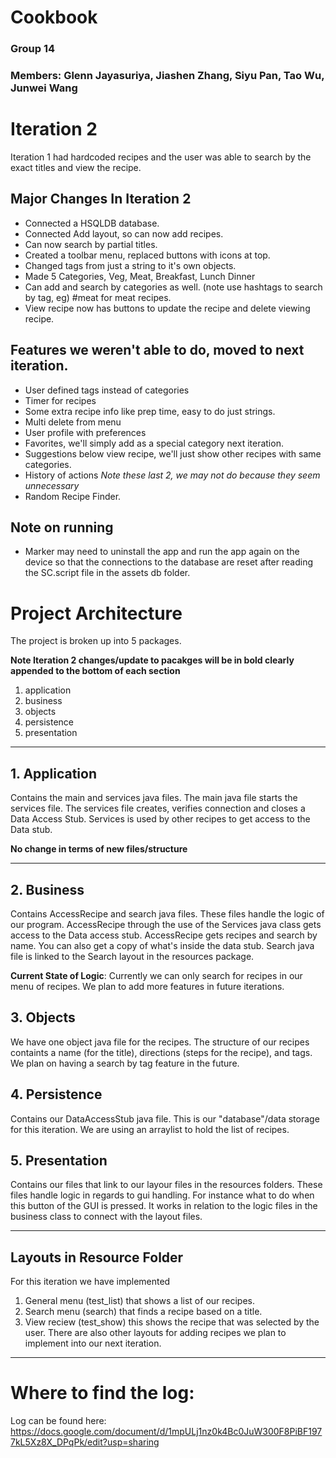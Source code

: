 # Cookbook
### Group 14
### Members: Glenn Jayasuriya, Jiashen Zhang, Siyu Pan, Tao Wu, Junwei Wang

# Iteration 2
Iteration 1 had hardcoded recipes and the user was able to search by the exact titles and view the recipe.
## Major Changes In Iteration 2
* Connected a HSQLDB database.
* Connected Add layout, so can now add recipes.
* Can now search by partial titles.
* Created a toolbar menu, replaced buttons with icons at top.
* Changed tags from just a string to it's own objects.
* Made 5 Categories, Veg, Meat, Breakfast, Lunch Dinner
* Can add and search by categories as well. (note use hashtags to search by tag, eg) #meat for meat recipes.
* View recipe now has buttons to update the recipe and delete viewing recipe. 

## Features we weren't able to do, moved to next iteration.
* User defined tags instead of categories
* Timer for recipes
* Some extra recipe info like prep time, easy to do just strings.
* Multi delete from menu
* User profile with preferences
* Favorites, we'll simply add as a special category next iteration.
* Suggestions below view recipe, we'll just show other recipes with same categories.
* History of actions *Note these last 2, we may not do because they seem unnecessary*
* Random Recipe Finder.

## Note on running
* Marker may need to uninstall the app and run the app again on the device so that the connections to the database are reset after reading the SC.script file in the assets db folder.

# Project Architecture

The project is broken up into 5 packages.

**Note Iteration 2 changes/update to pacakges will be in bold clearly appended to the bottom of each section** 
1. application
2. business
3. objects
4. persistence
5. presentation
----

## 1. Application
Contains the main and services java files.
The main java file starts the services file.
The services file creates, verifies connection and closes a Data Access Stub.
Services is used by other recipes to get access to the Data stub.

**No change in terms of new files/structure**

---

## 2. Business
Contains AccessRecipe and search java files.
These files handle the logic of our program.
AccessRecipe through the use of the Services java class gets access to the Data access stub.
AccessRecipe gets recipes and search by name. You can also get a copy of what's inside the data stub.
Search java file is linked to the Search layout in the resources package.

**Current State of Logic**: Currently we can only search for recipes in our menu of recipes. We plan to add more features in future iterations.

## 3. Objects
We have one object java file for the recipes. The structure of our recipes containts a name (for the title), directions (steps for the recipe), and tags.
We plan on having a search by tag feature in the future.

## 4. Persistence
Contains our DataAccessStub java file. This is our "database"/data storage for this iteration. 
We are using an arraylist to hold the list of recipes.

## 5. Presentation
Contains our files that link to our layour files in the resources folders.
These files handle logic in regards to gui handling. For instance what to do when this button of the GUI is pressed.
It works in relation to the logic files in the business class to connect with the layout files.

-----
Layouts in Resource Folder
----

For this iteration we have implemented 
1. General menu (test_list) that shows a list of our recipes.
2. Search menu (search) that finds a recipe based on a title.
3. View reciew (test_show) this shows the recipe that was selected by the user.
There are also other layouts for adding recipes we plan to implement into our next iteration.

---
# Where to find the log:
Log can be found here: https://docs.google.com/document/d/1mpULj1nz0k4Bc0JuW300F8PiBF1977kL5Xz8X_DPqPk/edit?usp=sharing
